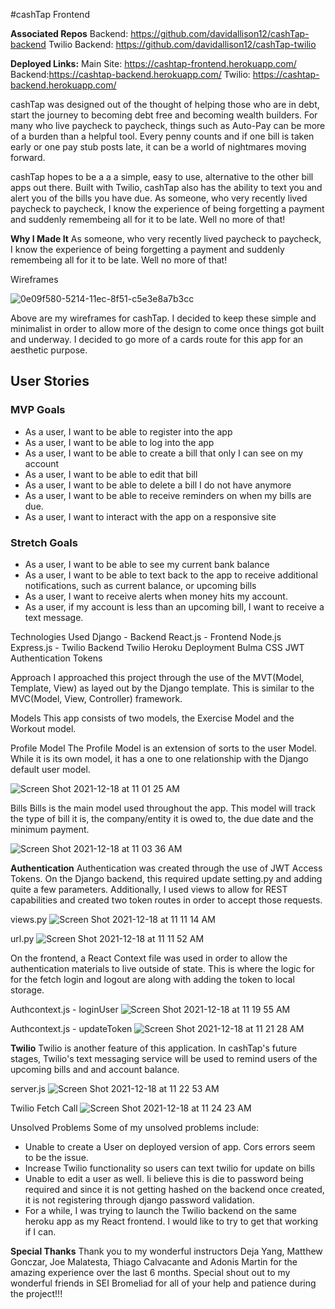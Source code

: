 #cashTap Frontend

**Associated Repos**
Backend: https://github.com/davidallison12/cashTap-backend
Twilio Backend: https://github.com/davidallison12/cashTap-twilio

**Deployed Links:**
Main Site: https://cashtap-frontend.herokuapp.com/
Backend:https://cashtap-backend.herokuapp.com/
Twilio: https://cashtap-backend.herokuapp.com/

cashTap was designed out of the thought of helping those who are in debt, start the journey to becoming debt free and becoming wealth builders. For many who live paycheck to paycheck, things such as Auto-Pay can be more of a burden than a helpful tool. Every penny counts and if one bill is taken early or one pay stub posts late, it can be a world of nightmares moving forward. 

cashTap hopes to be a a a simple, easy to use, alternative to the other bill apps out there. Built with Twilio, cashTap also has the ability to text you and alert you of the bills you have due. As someone, who very recently lived paycheck to paycheck, I know the experience of being forgetting a payment and suddenly remembeing all for it to be late. Well no more of that! 

**Why I Made It**
As someone, who very recently lived paycheck to paycheck, I know the experience of being forgetting a payment and suddenly remembeing all for it to be late. Well no more of that! 


Wireframes

![0e09f580-5214-11ec-8f51-c5e3e8a7b3cc](https://user-images.githubusercontent.com/25748411/146646740-127b30f1-0710-4c2b-a60c-d0066c9a444c.png)


Above are my wireframes for cashTap. I decided to keep these simple and minimalist in order to allow more of the design to come once things got built and underway. I decided to go more of a cards route for this app for an aesthetic purpose.


## User Stories


### MVP Goals
- As a user, I want to be able to register into the app 
- As a user, I want to be able to log into the app
- As a user, I want to be able to create a bill that only I can see on my account
- As a user, I want to be able to edit that bill 
- As a user, I want to be able to delete a bill I do not have anymore
- As a user, I want to be able to receive reminders on when my bills are due.
- As a user, I want to interact with the app on a responsive site

### Stretch Goals
- As a user, I want to be able to see my current bank balance
- As a user, I want to be able to text back to the app to receive additional notifications, such as current balance, or upcoming bills
- As a user, I want to receive alerts when money hits my account. 
- As a user, if my account is less than an upcoming bill, I want to receive a text message. 

Technologies Used
Django - Backend
React.js - Frontend
Node.js 
Express.js - Twilio Backend
Twilio
Heroku Deployment 
Bulma CSS
JWT Authentication Tokens



Approach
I approached this project through the use of the MVT(Model, Template, View) as layed out by the Django template. This is similar to the MVC(Model, View, Controller) framework.

Models
This app consists of two models, the Exercise Model and the Workout model.

Profile Model
The Profile Model is an extension of sorts to the user Model. While it is its own model, it has a one to one relationship with the Django default user model. 

![Screen Shot 2021-12-18 at 11 01 25 AM](https://user-images.githubusercontent.com/25748411/146647553-0edf1898-5373-4a2d-a20b-ff435fc8f771.png)


Bills
Bills is the main model used throughout the app. This model will track the type of bill it is, the company/entity it is owed to, the due date and the minimum payment. 

![Screen Shot 2021-12-18 at 11 03 36 AM](https://user-images.githubusercontent.com/25748411/146647628-497d4ef3-fbc5-449f-b976-1b61687b2b84.png)


**Authentication**
Authentication was created through the use of JWT Access Tokens. On the Django backend, this required update setting.py and adding quite a few parameters. Additionally, I used views to allow for REST capabilities and created two token routes in order to accept those requests. 

views.py
![Screen Shot 2021-12-18 at 11 11 14 AM](https://user-images.githubusercontent.com/25748411/146647830-59a44e60-54ba-4c00-a25f-df9d801aab3e.png)


url.py
![Screen Shot 2021-12-18 at 11 11 52 AM](https://user-images.githubusercontent.com/25748411/146647849-151f961b-fdb2-4a5d-862a-6bfa56a06a85.png)


On the frontend, a React Context file was used in order to allow the authentication materials to live outside of state. This is where the logic for for the fetch login and logout are along with adding the token to local storage. 

Authcontext.js - loginUser
![Screen Shot 2021-12-18 at 11 19 55 AM](https://user-images.githubusercontent.com/25748411/146648113-983f1586-da72-4584-9f3d-2406262ebc2a.png)

Authcontext.js - updateToken
![Screen Shot 2021-12-18 at 11 21 28 AM](https://user-images.githubusercontent.com/25748411/146648174-2c475453-07ca-4051-9329-f88eddff8c38.png)


**Twilio**
Twilio is another feature of this application. In cashTap's future stages, Twilio's text messaging service will be used to remind users of the upcoming bills and and account balance. 

server.js
![Screen Shot 2021-12-18 at 11 22 53 AM](https://user-images.githubusercontent.com/25748411/146648215-60a4e6f9-0059-4c5e-b405-ed1b16d08fd0.png)

Twilio Fetch Call
![Screen Shot 2021-12-18 at 11 24 23 AM](https://user-images.githubusercontent.com/25748411/146648260-eb01874a-6056-4c45-ab96-6e4422624c70.png)





Unsolved Problems
Some of my unsolved problems include:
- Unable to create a User on deployed version of app. Cors errors seem to be the issue.
- Increase Twilio functionality so users can text twilio for update on bills
- Unable to edit a user as well. Ii believe this is die to password being required and since it is not getting hashed on the backend once created, it is not registering through django password validation. 
- For a while, I was trying to launch the Twilio backend on the same heroku app as my React frontend. I would like to try to get that working if I can. 


**Special Thanks**
Thank you to my wonderful instructors Deja Yang, Matthew Gonczar, Joe Malatesta, Thiago Calvacante and Adonis Martin for the amazing experience over the last 6 months. Special shout out to my wonderful friends in SEI Bromeliad for all of your help and patience during the project!!!
